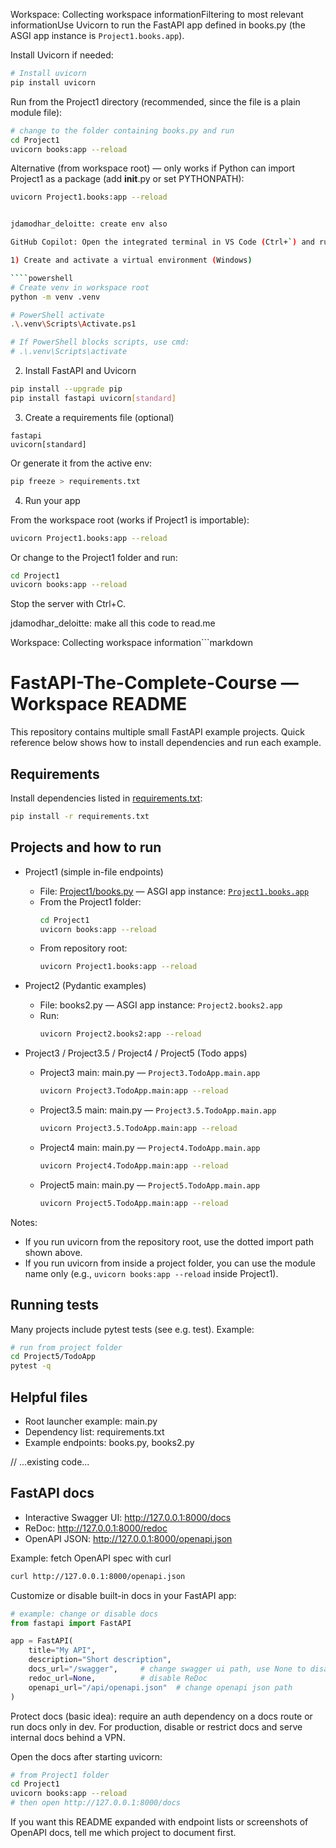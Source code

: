 Workspace: Collecting workspace informationFiltering to most relevant informationUse Uvicorn to run the FastAPI app defined in books.py (the ASGI app instance is `Project1.books.app`).

Install Uvicorn if needed:

````sh
# Install uvicorn
pip install uvicorn
````

Run from the Project1 directory (recommended, since the file is a plain module file):

````sh
# change to the folder containing books.py and run
cd Project1
uvicorn books:app --reload
````

Alternative (from workspace root) — only works if Python can import Project1 as a package (add __init__.py or set PYTHONPATH):

````sh
uvicorn Project1.books:app --reload


jdamodhar_deloitte: create env also

GitHub Copilot: Open the integrated terminal in VS Code (Ctrl+`) and run the following.

1) Create and activate a virtual environment (Windows)

````powershell
# Create venv in workspace root
python -m venv .venv

# PowerShell activate
.\.venv\Scripts\Activate.ps1

# If PowerShell blocks scripts, use cmd:
# .\.venv\Scripts\activate
````

2) Install FastAPI and Uvicorn

````sh
pip install --upgrade pip
pip install fastapi uvicorn[standard]
````

3) Create a requirements file (optional)

````text
fastapi
uvicorn[standard]
````

Or generate it from the active env:

````sh
pip freeze > requirements.txt
````

4) Run your app

From the workspace root (works if Project1 is importable):

````sh
uvicorn Project1.books:app --reload
````

Or change to the Project1 folder and run:

````sh
cd Project1
uvicorn books:app --reload
````

Stop the server with Ctrl+C.

jdamodhar_deloitte: make all this code to read.me

Workspace: Collecting workspace information```markdown
# FastAPI-The-Complete-Course — Workspace README

This repository contains multiple small FastAPI example projects. Quick reference below shows how to install dependencies and run each example.

## Requirements
Install dependencies listed in [requirements.txt](requirements.txt):

```sh
pip install -r requirements.txt
```

## Projects and how to run

- Project1 (simple in-file endpoints)
  - File: [Project1/books.py](Project1/books.py) — ASGI app instance: [`Project1.books.app`](Project1/books.py)
  - From the Project1 folder:
    ```sh
    cd Project1
    uvicorn books:app --reload
    ```
  - From repository root:
    ```sh
    uvicorn Project1.books:app --reload
    ```

- Project2 (Pydantic examples)
  - File: books2.py — ASGI app instance: `Project2.books2.app`
  - Run:
    ```sh
    uvicorn Project2.books2:app --reload
    ```

- Project3 / Project3.5 / Project4 / Project5 (Todo apps)
  - Project3 main: main.py — `Project3.TodoApp.main.app`
    ```sh
    uvicorn Project3.TodoApp.main:app --reload
    ```
  - Project3.5 main: main.py — `Project3.5.TodoApp.main.app`
    ```sh
    uvicorn Project3.5.TodoApp.main:app --reload
    ```
  - Project4 main: main.py — `Project4.TodoApp.main.app`
    ```sh
    uvicorn Project4.TodoApp.main:app --reload
    ```
  - Project5 main: main.py — `Project5.TodoApp.main.app`
    ```sh
    uvicorn Project5.TodoApp.main:app --reload
    ```

Notes:
- If you run uvicorn from the repository root, use the dotted import path shown above.
- If you run uvicorn from inside a project folder, you can use the module name only (e.g., `uvicorn books:app --reload` inside Project1).

## Running tests
Many projects include pytest tests (see e.g. test). Example:

```sh
# run from project folder
cd Project5/TodoApp
pytest -q
```

## Helpful files
- Root launcher example: main.py
- Dependency list: requirements.txt
- Example endpoints: books.py, books2.py

// ...existing code...

## FastAPI docs

- Interactive Swagger UI: http://127.0.0.1:8000/docs
- ReDoc: http://127.0.0.1:8000/redoc
- OpenAPI JSON: http://127.0.0.1:8000/openapi.json

Example: fetch OpenAPI spec with curl
```sh
curl http://127.0.0.1:8000/openapi.json
```

Customize or disable built-in docs in your FastAPI app:
```python
# example: change or disable docs
from fastapi import FastAPI

app = FastAPI(
    title="My API",
    description="Short description",
    docs_url="/swagger",     # change swagger ui path, use None to disable
    redoc_url=None,          # disable ReDoc
    openapi_url="/api/openapi.json"  # change openapi json path
)
```

Protect docs (basic idea): require an auth dependency on a docs route or run docs only in dev. For production, disable or restrict docs and serve internal docs behind a VPN.

Open the docs after starting uvicorn:
```sh
# from Project1 folder
cd Project1
uvicorn books:app --reload
# then open http://127.0.0.1:8000/docs
```

If you want this README expanded with endpoint lists or screenshots of OpenAPI docs, tell me which project to document first.

